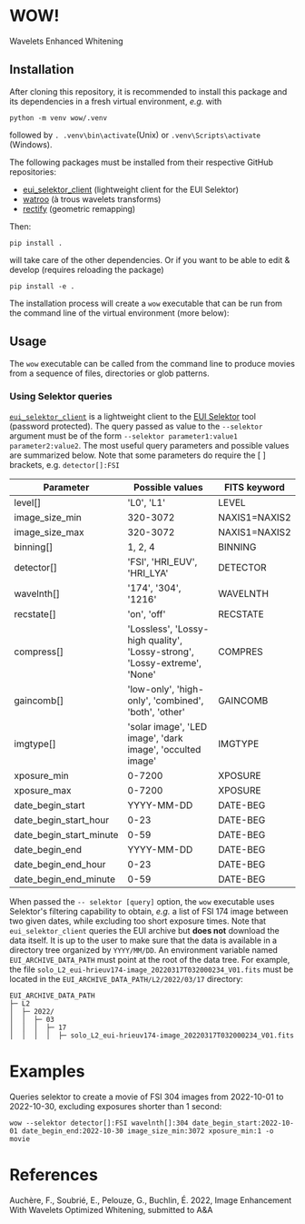 # WOW!
Wavelets Enhanced Whitening

## Installation

After cloning this repository, it is recommended to install this package and its dependencies in a fresh virtual environment, *e.g.* with

```shell
python -m venv wow/.venv
```
followed by `. .venv\bin\activate`(Unix) or `.venv\Scripts\activate` (Windows). 

The following packages must be installed from their respective GitHub repositories: 

 * [eui_selektor_client](https://github.com/gpelouze/eui_selektor_client) (lightweight client for the EUI Selektor)
 * [watroo](https://github.com/frederic-auchere/wavelets) (à trous wavelets transforms)
 * [rectify](https://github.com/frederic-auchere/rectify) (geometric remapping)

Then:

```shell
pip install .
```

will take care of the other dependencies. Or if you want to be able to edit & develop (requires reloading the package)

```shell
pip install -e .
```

The installation process will create a `wow` executable that can be run from the command line of the virtual environment (more below):

## Usage

The `wow` executable can be called from the command line to produce movies from a sequence of files, directories or glob patterns.

### Using Selektor queries

[`eui_selektor_client`](https://github.com/gpelouze/eui_selektor_client) is a lightweight client to the [EUI Selektor](https://www.sidc.be/EUI/data_internal/selektor) tool (password protected). The query passed as value to the `--selektor` argument must be of the form `--selektor parameter1:value1 parameter2:value2`. The most useful query parameters and possible values are summarized below. Note that some parameters do require the [ ] brackets, e.g. `detector[]:FSI`

| Parameter               | Possible values                                                           | FITS keyword  |
|-------------------------|---------------------------------------------------------------------------|---------------|
| level[]                 | 'L0', 'L1'                                                                | LEVEL         |
| image_size_min          | 320-3072                                                                  | NAXIS1=NAXIS2 |
| image_size_max          | 320-3072                                                                  | NAXIS1=NAXIS2 |
| binning[]               | 1, 2, 4                                                                   | BINNING       |
| detector[]              | 'FSI', 'HRI_EUV', 'HRI_LYA'                                               | DETECTOR      |
| wavelnth[]              | '174', '304', '1216'                                                      | WAVELNTH      |
| recstate[]              | 'on', 'off'                                                               | RECSTATE      |
| compress[]              | 'Lossless', 'Lossy-high quality', 'Lossy-strong', 'Lossy-extreme', 'None' | COMPRES       |
| gaincomb[]              | 'low-only', 'high-only', 'combined', 'both', 'other'                      | GAINCOMB      |
| imgtype[]               | 'solar image', 'LED image', 'dark image', 'occulted image'                | IMGTYPE       |
| xposure_min             | 0-7200                                                                    | XPOSURE       |
| xposure_max             | 0-7200                                                                    | XPOSURE       |
| date_begin_start        | YYYY-MM-DD                                                                | DATE-BEG      |
| date_begin_start_hour   | 0-23                                                                      | DATE-BEG      |
| date_begin_start_minute | 0-59                                                                      | DATE-BEG      |
| date_begin_end          | YYYY-MM-DD                                                                | DATE-BEG      |
| date_begin_end_hour     | 0-23                                                                      | DATE-BEG      |
| date_begin_end_minute   | 0-59                                                                      | DATE-BEG      |

When passed the `-- selektor [query]` option, the `wow` executable uses Selektor's filtering capability to obtain, *e.g.* a list of FSI 174 image between two given dates, while excluding too short exposure times. Note that `eui_selektor_client` queries the EUI archive but **does not** download the data itself. It is up to the user to make sure that the data is available in a directory tree organized by `YYYY/MM/DD`. An environment variable named `EUI_ARCHIVE_DATA_PATH` must point at the root of the data tree. For example, the file `solo_L2_eui-hrieuv174-image_20220317T032000234_V01.fits` must be located in the `EUI_ARCHIVE_DATA_PATH/L2/2022/03/17` directory:

```shell
EUI_ARCHIVE_DATA_PATH
├─ L2
│  ├─ 2022/
│  │  ├─ 03
│  │  │  ├─ 17
│  │  │  │  ├─ solo_L2_eui-hrieuv174-image_20220317T032000234_V01.fits
```

##
# Examples

Queries selektor to create a movie of FSI 304 images from 2022-10-01 to 2022-10-30, excluding exposures shorter than 1 second:
```shell
wow --selektor detector[]:FSI wavelnth[]:304 date_begin_start:2022-10-01 date_begin_end:2022-10-30 image_size_min:3072 xposure_min:1 -o movie
```

# References

Auchère, F., Soubrié, E., Pelouze, G., Buchlin, É. 2022, Image Enhancement With Wavelets Optimized Whitening, submitted to A&A